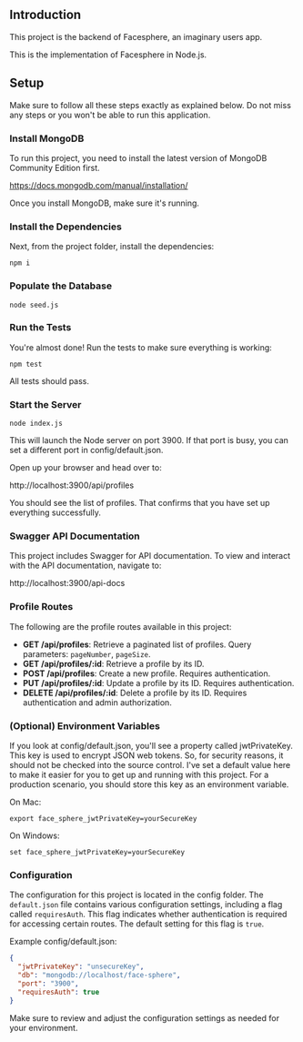 ## Introduction

This project is the backend of Facesphere, an imaginary users app.

This is the implementation of Facesphere in Node.js.

## Setup

Make sure to follow all these steps exactly as explained below. Do not miss any steps or you won't be able to run this application.

### Install MongoDB

To run this project, you need to install the latest version of MongoDB Community Edition first.

https://docs.mongodb.com/manual/installation/

Once you install MongoDB, make sure it's running.

### Install the Dependencies

Next, from the project folder, install the dependencies:

    npm i

### Populate the Database

    node seed.js

### Run the Tests

You're almost done! Run the tests to make sure everything is working:

    npm test

All tests should pass.

### Start the Server

    node index.js

This will launch the Node server on port 3900. If that port is busy, you can set a different port in config/default.json.

Open up your browser and head over to:

http://localhost:3900/api/profiles

You should see the list of profiles. That confirms that you have set up everything successfully.

### Swagger API Documentation

This project includes Swagger for API documentation. To view and interact with the API documentation, navigate to:

http://localhost:3900/api-docs

### Profile Routes

The following are the profile routes available in this project:

- **GET /api/profiles**: Retrieve a paginated list of profiles. Query parameters: `pageNumber`, `pageSize`.
- **GET /api/profiles/:id**: Retrieve a profile by its ID.
- **POST /api/profiles**: Create a new profile. Requires authentication.
- **PUT /api/profiles/:id**: Update a profile by its ID. Requires authentication.
- **DELETE /api/profiles/:id**: Delete a profile by its ID. Requires authentication and admin authorization.

### (Optional) Environment Variables

If you look at config/default.json, you'll see a property called jwtPrivateKey. This key is used to encrypt JSON web tokens. So, for security reasons, it should not be checked into the source control. I've set a default value here to make it easier for you to get up and running with this project. For a production scenario, you should store this key as an environment variable.

On Mac:

    export face_sphere_jwtPrivateKey=yourSecureKey

On Windows:

    set face_sphere_jwtPrivateKey=yourSecureKey

### Configuration

The configuration for this project is located in the config folder. The `default.json` file contains various configuration settings, including a flag called `requiresAuth`. This flag indicates whether authentication is required for accessing certain routes. The default setting for this flag is `true`.

Example config/default.json:

```json
{
  "jwtPrivateKey": "unsecureKey",
  "db": "mongodb://localhost/face-sphere",
  "port": "3900",
  "requiresAuth": true
}
```

Make sure to review and adjust the configuration settings as needed for your environment.

